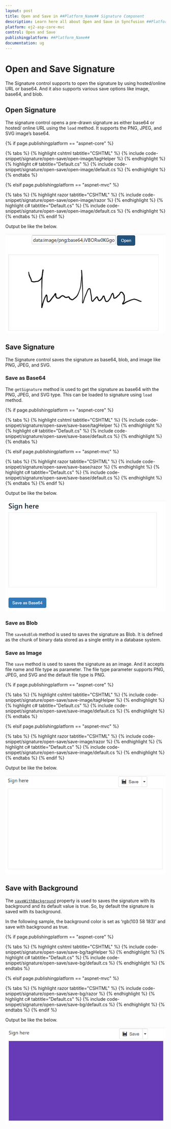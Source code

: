 ```yaml
---
layout: post
title: Open and Save in ##Platform_Name## Signature Component
description: Learn here all about Open and Save in Syncfusion ##Platform_Name## Signature component of Syncfusion Essential JS 2 and more.
platform: ej2-asp-core-mvc
control: Open and Save
publishingplatform: ##Platform_Name##
documentation: ug
---
```


# Open and Save Signature

The Signature control supports to open the signature by using hosted/online URL or base64. And it also supports various save options like image, base64, and blob.

## Open Signature

The signature control opens a pre-drawn signature as either base64 or hosted/ online URL using the `load` method. It supports the PNG, JPEG, and SVG image’s base64.

{% if page.publishingplatform == "aspnet-core" %}

{% tabs %}
{% highlight cshtml tabtitle="CSHTML" %}
{% include code-snippet/signature/open-save/open-image/tagHelper %}
{% endhighlight %}
{% highlight c# tabtitle="Default.cs" %}
{% include code-snippet/signature/open-save/open-image/default.cs %}
{% endhighlight %}
{% endtabs %}

{% elsif page.publishingplatform == "aspnet-mvc" %}

{% tabs %}
{% highlight razor tabtitle="CSHTML" %}
{% include code-snippet/signature/open-save/open-image/razor %}
{% endhighlight %}
{% highlight c# tabtitle="Default.cs" %}
{% include code-snippet/signature/open-save/open-image/default.cs %}
{% endhighlight %}
{% endtabs %}
{% endif %}

Output be like the below.

![Signature Sample](./images/open-image.PNG)

## Save Signature

The Signature control saves the signature as base64, blob, and image like PNG, JPEG, and SVG.

### Save as Base64

The `getSignature` method is used to get the signature as base64 with the PNG, JPEG, and SVG type. This can be loaded to signature using `load` method.

{% if page.publishingplatform == "aspnet-core" %}

{% tabs %}
{% highlight cshtml tabtitle="CSHTML" %}
{% include code-snippet/signature/open-save/save-base/tagHelper %}
{% endhighlight %}
{% highlight c# tabtitle="Default.cs" %}
{% include code-snippet/signature/open-save/save-base/default.cs %}
{% endhighlight %}
{% endtabs %}

{% elsif page.publishingplatform == "aspnet-mvc" %}

{% tabs %}
{% highlight razor tabtitle="CSHTML" %}
{% include code-snippet/signature/open-save/save-base/razor %}
{% endhighlight %}
{% highlight c# tabtitle="Default.cs" %}
{% include code-snippet/signature/open-save/save-base/default.cs %}
{% endhighlight %}
{% endtabs %}
{% endif %}

Output be like the below.

![Signature Sample](./images/save-base.PNG)

### Save as Blob

The `saveAsBlob` method is used to saves the signature as Blob. It is defined as the chunk of binary data stored as a single entity in a database system.

### Save as Image

The `save` method is used to saves the signature as an image. And it accepts file name and file type as parameter. The file type parameter supports PNG, JPEG, and SVG and the default file type is PNG.

{% if page.publishingplatform == "aspnet-core" %}

{% tabs %}
{% highlight cshtml tabtitle="CSHTML" %}
{% include code-snippet/signature/open-save/save-image/tagHelper %}
{% endhighlight %}
{% highlight c# tabtitle="Default.cs" %}
{% include code-snippet/signature/open-save/save-image/default.cs %}
{% endhighlight %}
{% endtabs %}

{% elsif page.publishingplatform == "aspnet-mvc" %}

{% tabs %}
{% highlight razor tabtitle="CSHTML" %}
{% include code-snippet/signature/open-save/save-image/razor %}
{% endhighlight %}
{% highlight c# tabtitle="Default.cs" %}
{% include code-snippet/signature/open-save/save-image/default.cs %}
{% endhighlight %}
{% endtabs %}
{% endif %}

Output be like the below.

![Signature Sample](./images/save-image.PNG)

## Save with Background

The [`saveWithBackground`](https://help.syncfusion.com/cr/aspnetcore-js2/Syncfusion.EJ2.Inputs.Signature.html#Syncfusion_EJ2_Inputs_Signature_SaveWithBackground) property is used to saves the signature with its background and its default value is true. So, by default the signature is saved with its background.

In the following sample, the background color is set as ‘rgb(103 58 183)’ and save with background as true.

{% if page.publishingplatform == "aspnet-core" %}

{% tabs %}
{% highlight cshtml tabtitle="CSHTML" %}
{% include code-snippet/signature/open-save/save-bg/tagHelper %}
{% endhighlight %}
{% highlight c# tabtitle="Default.cs" %}
{% include code-snippet/signature/open-save/save-bg/default.cs %}
{% endhighlight %}
{% endtabs %}

{% elsif page.publishingplatform == "aspnet-mvc" %}

{% tabs %}
{% highlight razor tabtitle="CSHTML" %}
{% include code-snippet/signature/open-save/save-bg/razor %}
{% endhighlight %}
{% highlight c# tabtitle="Default.cs" %}
{% include code-snippet/signature/open-save/save-bg/default.cs %}
{% endhighlight %}
{% endtabs %}
{% endif %}

Output be like the below.

![Signature Sample](./images/save-bg.PNG)